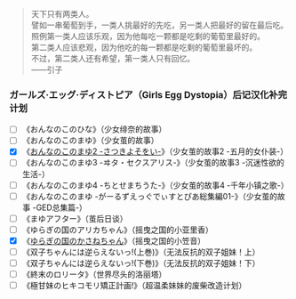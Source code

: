 > 天下只有两类人。  
> 譬如一串葡萄到手，一类人挑最好的先吃，另一类人把最好的留在最后吃。  
> 照例第一类人应该乐观，因为他每吃一颗都是吃剩的葡萄里最好的。  
> 第二类人应该悲观，因为他吃的每一颗都是吃剩的葡萄里最坏的。  
> 不过，第二类人还有希望，第一类人只有回忆。  
> ——引子

### ガールズ·エッグ·ディストピア（Girls Egg Dystopia）后记汉化补完计划

- [ ] 《おんなのこのひな》（少女绯奈的故事）
- [ ] 《おんなのこのまゆ》（少女茧的故事）
- [x] 《[おんなのこのまゆ2 -さつきよそをい-](mayu2.md)》（少女茧的故事2 -五月的女仆装-）
- [ ] 《おんなのこのまゆ3 -ヰタ・セクスアリス-》（少女茧的故事3 -沉迷性欲的生活-）
- [ ] 《おんなのこのまゆ4 -ちとせまちうた-》（少女茧的故事4 -千年小镇之歌-）
- [ ] 《おんなのこのまゆ -がーるずえっぐでぃすとぴあ総集編01-》（少女茧的故事 -GED总集篇-）
- [ ] 《まゆアフター》（茧后日谈）
- [ ] 《ゆらぎの国のアリカちゃん》（摇曳之国的小亚里香）
- [x] 《[ゆらぎの国のかさねちゃん](kasane.md)》（摇曳之国的小笠音）
- [ ] 《双子ちゃんには逆らえないっ!(上巻)》（无法反抗的双子姐妹！上）
- [ ] 《双子ちゃんには逆らえないっ!(下巻)》（无法反抗的双子姐妹！下）
- [ ] 《終末のロリータ》（世界尽头的洛丽塔）
- [ ] 《極甘妹のヒキコモリ矯正計画!》（超温柔妹妹的废柴改造计划）

